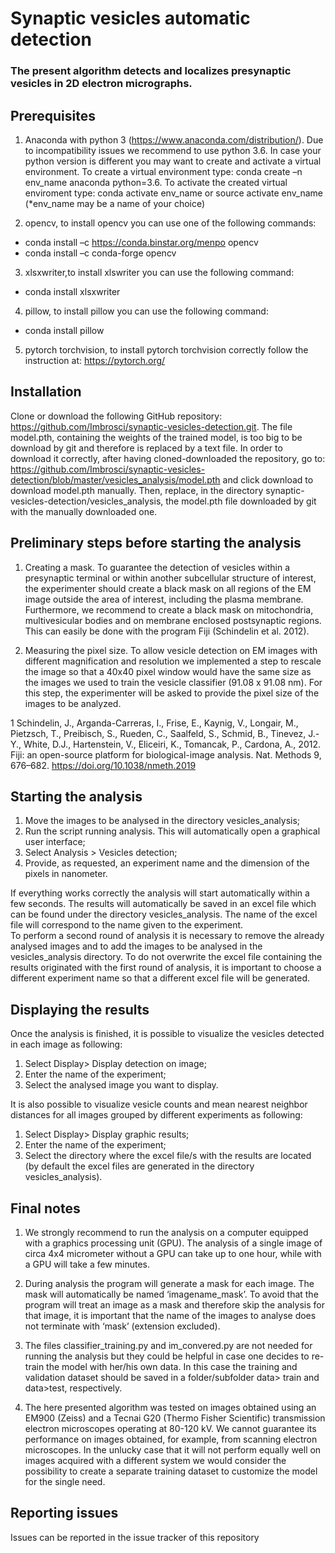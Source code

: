 # Synaptic vesicles automatic detection

### The present algorithm detects and localizes presynaptic vesicles in 2D electron micrographs.


## Prerequisites 

1)	Anaconda with python 3 (https://www.anaconda.com/distribution/). Due to incompatibility issues we recommend to use python 3.6. In case your python version is different you may want to create and activate a virtual environment. To create a virtual environment type: conda create –n env_name anaconda python=3.6. To activate the created virtual enviroment type: conda activate env_name or source activate env_name 
(*env_name may be a name of your choice)

2)	opencv, to install opencv you can use one of the following commands:
 * conda install –c https://conda.binstar.org/menpo opencv
 * conda install –c conda-forge opencv 

3)	xlsxwriter,to install xlswriter you can use the following command: 
* conda install xlsxwriter

4)	pillow, to install pillow you can use the following command: 
* conda install pillow

5)	pytorch torchvision, to install pytorch torchvision correctly follow the instruction at: https://pytorch.org/ 

## Installation 

Clone or download the following GitHub repository:
https://github.com/Imbrosci/synaptic-vesicles-detection.git.
The file model.pth, containing the weights of the trained model, is too big to be download by git and therefore is replaced by a text file. In order to download it correctly, after having cloned-downloaded the repository, go to: 
https://github.com/Imbrosci/synaptic-vesicles-detection/blob/master/vesicles_analysis/model.pth 
and click download to download model.pth manually. 
Then, replace, in the directory synaptic-vesicles-detection/vesicles_analysis, the model.pth file downloaded by git with the manually downloaded one. 

## Preliminary steps before starting the analysis

1) Creating a mask. To guarantee the detection of vesicles within a presynaptic terminal or within another subcellular structure of interest, the experimenter should create a black mask on all regions of the EM image outside the area of interest, including the plasma membrane. Furthermore, we recommend to create a black mask on mitochondria, multivesicular bodies and on membrane enclosed postsynaptic regions. This can easily be done with the program Fiji (Schindelin et al. 2012). 

2) Measuring the pixel size. To allow vesicle detection on EM images with different magnification and resolution we implemented a step to rescale the image so that a 40x40 pixel window would have the same size as the images we used to train the vesicle classifier (91.08 x 91.08 nm). For this step, the experimenter will be asked to provide the pixel size of the images to be analyzed.

1 Schindelin, J., Arganda-Carreras, I., Frise, E., Kaynig, V., Longair, M., Pietzsch, T., Preibisch, S., Rueden, C., Saalfeld, S., Schmid, B., Tinevez, J.-Y., White, D.J., Hartenstein, V., Eliceiri, K., Tomancak, P., Cardona, A., 2012. Fiji: an open-source platform for biological-image analysis. Nat. Methods 9, 676–682. https://doi.org/10.1038/nmeth.2019

## Starting the analysis

1.	Move the images to be analysed in the directory vesicles_analysis;
2.	Run the script running analysis. This will automatically open a graphical user interface;
3.	Select Analysis > Vesicles detection;
4.	Provide, as requested, an experiment name and the dimension of the pixels in nanometer.

If everything works correctly the analysis will start automatically within a few seconds.
The results will automatically be saved in an excel file which can be found under the directory vesicles_analysis. The name of the excel file will correspond to the name given to the experiment.  
To perform a second round of analysis it is necessary to remove the already analysed images and to add the images to be analysed in the vesicles_analysis directory. To do not overwrite the excel file containing the results originated with the first round of analysis, it is important to choose a different experiment name so that a different excel file will be generated. 

## Displaying the results 

Once the analysis is finished, it is possible to visualize the vesicles detected in each image as following:

1.	Select Display> Display detection on image;
2.	Enter the name of the experiment;
3.	Select the analysed image you want to display.  

It is also possible to visualize vesicle counts and mean nearest neighbor distances for all images grouped by different experiments as following:

1.	Select Display> Display graphic results;
2.	Enter the name of the experiment;
3.	Select the directory where the excel file/s with the results are located (by default the excel files are generated in the directory vesicles_analysis). 

## Final notes

1.	We strongly recommend to run the analysis on a computer equipped with a graphics processing unit (GPU). The analysis of a single image of circa 4x4 micrometer without a GPU can take up to one hour, while with a GPU will take a few minutes.

2.	During analysis the program will generate a mask for each image. The mask will automatically be named ‘imagename_mask’. To avoid that the program will treat an image as a mask and therefore skip the analysis for that image, it is important that the name of the images to analyse does not terminate with ‘mask’ (extension excluded). 

3.	The files classifier_training.py and im_convered.py are not needed for running the analysis but they could be helpful in case one decides to re-train the model with her/his own data. In this case the training and validation dataset should be saved in a folder/subfolder data> train and data>test, respectively. 


4.	The here presented algorithm was tested on images obtained using an EM900 (Zeiss) and a Tecnai G20 (Thermo Fisher Scientific) transmission electron microscopes operating at 80-120 kV. We cannot guarantee its performance on images obtained, for example, from scanning electron microscopes. In the unlucky case that it will not perform equally well on images acquired with a different system we would consider the possibility to create a separate training dataset to customize the model for the single need. 

## Reporting issues

Issues can be reported in the issue tracker of this repository
